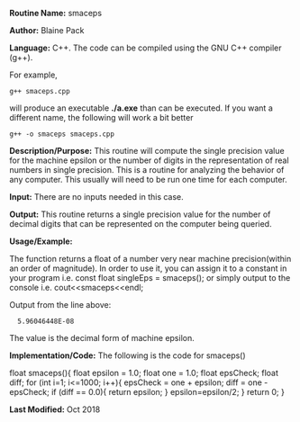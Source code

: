 **Routine Name:**           smaceps

**Author:** Blaine Pack

**Language:** C++. The code can be compiled using the GNU C++ compiler (g++).

For example,

    g++ smaceps.cpp

will produce an executable **./a.exe** than can be executed. If you want a
different name, the following will work a bit
better

    g++ -o smaceps smaceps.cpp

**Description/Purpose:** This routine will compute the single precision value
for the machine epsilon or the number of digits
in the representation of real numbers in single precision. This is a routine for
 analyzing the behavior of any computer. This
usually will need to be run one time for each computer.

**Input:** There are no inputs needed in this case.

**Output:** This routine returns a single precision value for the number of
decimal digits that can be represented on the
computer being queried.

**Usage/Example:**

The function returns a float of a number very near machine precision(within an
order of magnitude). In order to use it, you can assign it to a constant in your
program i.e. const float singleEps = smaceps(); or simply output to the console
i.e. cout<<smaceps<<endl;

Output from the line above:

      5.96046448E-08

The value is the decimal form of machine epsilon.

**Implementation/Code:** The following is the code for smaceps()

  float smaceps(){
    float epsilon = 1.0;
    float one = 1.0;
    float epsCheck;
    float diff;
    for (int i=1; i<=1000; i++){
      epsCheck = one + epsilon;
      diff = one - epsCheck;
      if (diff == 0.0){
        return epsilon;
      }
      epsilon=epsilon/2;
    }
    return 0;
  }


**Last Modified:** Oct 2018
